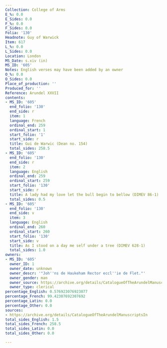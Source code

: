 ```yaml
---
Collection: College of Arms
E_%: 0.0
E_Sides: 0.0
F_%: 0.0
F_Sides: 0.0
Folia: '130'
Headnote: Guy of Warwick
Item: 617
L_%: 0.0
L_Sides: 0.0
Location: London
MS_Date: s.xiv (in)
MS_ID: '605'
Notes: English verses may have been added by an owner
O_%: 0.0
O_Sides: 0.0
Place_of_production: ''
Produced_for: ''
Reference: Arundel XXVII
contents:
- MS_ID: '605'
  end_folio: '130'
  end_side: r
  item: 1
  language: French
  ordinal_end: 259
  ordinal_start: 1
  start_folio: '1'
  start_side: r
  title: Gui de Warwic (Dean no. 154)
  total_sides: 258.5
- MS_ID: '605'
  end_folio: '130'
  end_side: r
  item: 2
  language: English
  ordinal_end: 259
  ordinal_start: 259
  start_folio: '130'
  start_side: r
  title: A lady had my love let the bull begin to bellow (DIMEV 86-1)
  total_sides: 0.5
- MS_ID: '605'
  end_folio: '130'
  end_side: v
  item: 3
  language: English
  ordinal_end: 260
  ordinal_start: 260
  start_folio: '130'
  start_side: v
  title: As I stood on a day me self under a tree (DIMEV 628-1)
  total_sides: 1.0
owners:
- MS_ID: '605'
  owner_ID: 1
  owner_date: unknown
  owner_descr: '"Joh''ns de Haukeham Rector eccl''ie de Flet."'
  owner_gender: man
  owner_source: https://archive.org/details/CatalogueOfTheArundelManuscriptsIn
  owner_type: clerical
percentage_English: 0.576923076923077
percentage_French: 99.42307692307692
percentage_Latin: 0.0
percentage_Other: 0.0
sources:
- https://archive.org/details/CatalogueOfTheArundelManuscriptsIn
total_sides_English: 1.5
total_sides_French: 258.5
total_sides_Latin: 0.0
total_sides_Other: 0.0

---
```

